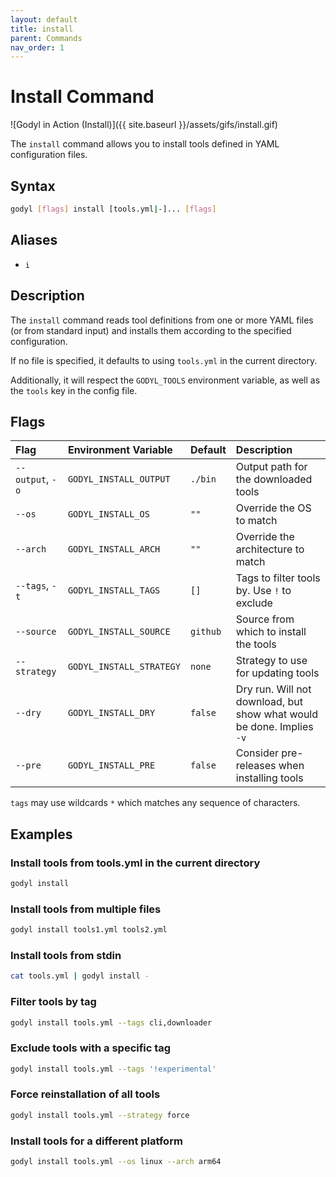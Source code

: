 ```yaml
---
layout: default
title: install
parent: Commands
nav_order: 1
---
```


# Install Command

![Godyl in Action (Install)]({{ site.baseurl }}/assets/gifs/install.gif)

The `install` command allows you to install tools defined in YAML configuration files.

## Syntax

```sh
godyl [flags] install [tools.yml|-]... [flags]
```

## Aliases

- `i`

## Description

The `install` command reads tool definitions from one or more YAML files (or from standard input) and installs them according to the specified configuration.

If no file is specified, it defaults to using `tools.yml` in the current directory.

Additionally, it will respect the `GODYL_TOOLS` environment variable, as well as the `tools` key in the config file.

## Flags

| Flag             | Environment Variable     | Default  | Description                                                           |
| :--------------- | :----------------------- | :------- | :-------------------------------------------------------------------- |
| `--output`, `-o` | `GODYL_INSTALL_OUTPUT`   | `./bin`  | Output path for the downloaded tools                                  |
| `--os`           | `GODYL_INSTALL_OS`       | `""`     | Override the OS to match                                              |
| `--arch`         | `GODYL_INSTALL_ARCH`     | `""`     | Override the architecture to match                                    |
| `--tags`, `-t`   | `GODYL_INSTALL_TAGS`     | `[]`     | Tags to filter tools by. Use `!` to exclude                           |
| `--source`       | `GODYL_INSTALL_SOURCE`   | `github` | Source from which to install the tools                                |
| `--strategy`     | `GODYL_INSTALL_STRATEGY` | `none`   | Strategy to use for updating tools                                    |
| `--dry`          | `GODYL_INSTALL_DRY`      | `false`  | Dry run. Will not download, but show what would be done. Implies `-v` |
| `--pre`          | `GODYL_INSTALL_PRE`      | `false`  | Consider pre-releases when installing tools                           |

`tags` may use wildcards `*` which matches any sequence of characters.

## Examples

### Install tools from tools.yml in the current directory

```sh
godyl install
```

### Install tools from multiple files

```sh
godyl install tools1.yml tools2.yml
```

### Install tools from stdin

```sh
cat tools.yml | godyl install -
```

### Filter tools by tag

```sh
godyl install tools.yml --tags cli,downloader
```

### Exclude tools with a specific tag

```sh
godyl install tools.yml --tags '!experimental'
```

### Force reinstallation of all tools

```sh
godyl install tools.yml --strategy force
```

### Install tools for a different platform

```sh
godyl install tools.yml --os linux --arch arm64
```
